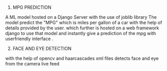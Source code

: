 1) MPG PREDICTION

A ML model hosted on a Django Server with the use of joblib library 
The model predict the "MPG" which is miles per gallon of a car with the help of details provided by the user.
which further is hosted on a web framework django to use that model and instantly give a prediction of the mpg with userfriendly interface .




2) FACE AND EYE DETECTION 

with the help of opencv and haarcascades xml files detects face and eye from the camera live feed
